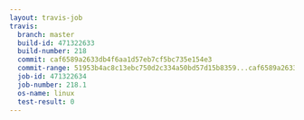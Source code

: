 ```yaml
---
layout: travis-job
travis:
  branch: master
  build-id: 471322633
  build-number: 218
  commit: caf6589a2633db4f6aa1d57eb7cf5bc735e154e3
  commit-range: 51953b4ac8c13ebc750d2c334a50bd57d15b8359...caf6589a2633db4f6aa1d57eb7cf5bc735e154e3
  job-id: 471322634
  job-number: 218.1
  os-name: linux
  test-result: 0
---
```

